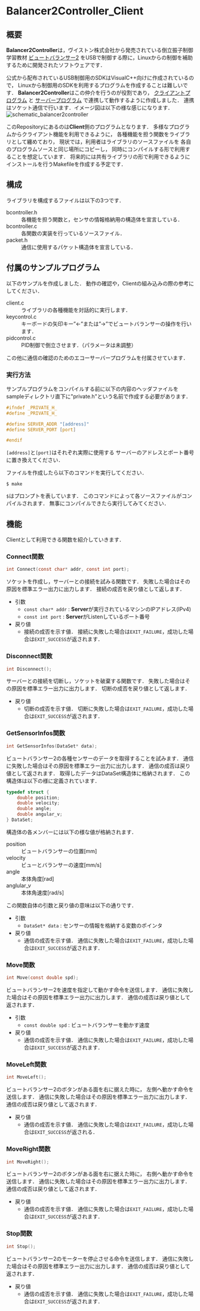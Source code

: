 # Balancer2Controller_Client

## 概要

**Balancer2Controller**は，ヴイストン株式会社から発売されている倒立振子制御学習教材
[ビュートバランサー2](https://www.vstone.co.jp/products/beauto_balancer_2/)
をUSBで制御する際に，Linuxからの制御を補助するために開発されたソフトウェアです．

公式から配布されているUSB制御用のSDKはVisualC++向けに作成されているので，
Linuxから制御用のSDKを利用するプログラムを作成することは難しいです．
**Balancer2Controller**はこの仲介を行うのが役割であり，
[クライアントプログラム](https://github.com/Rafka86/Balancer2Controller_Client)
と
[サーバープログラム](https://github.com/Rafka86/Balancer2Controller_Server)
で連携して動作するように作成しました．
連携はソケット通信で行います．イメージ図は以下の様な感じになります．
![schematic_balancer2controller](http://firemiller.net/img/bb2.png)

このRepositoryにあるのは**Client**側のプログラムとなります．
多様なプログラムからクライアント機能を利用できるように，
各種機能を担う関数をライブラリとして纏めており，
現状では，利用者はライブラリのソースファイルを
各自のプログラムソースと同じ場所にコピーし，
同時にコンパイルする形で利用することを想定しています．
将来的には共有ライブラリの形で利用できるように
インストールを行うMakefileを作成する予定です．

## 構成

ライブラリを構成するファイルは以下の3つです．
<dl>
	<dt>bcontroller.h</dt>
		<dd>各機能を担う関数と，センサの情報格納用の構造体を宣言している．</dd>
	<dt>bcontroller.c</dt>
		<dd>各関数の実装を行っているソースファイル．</dd>
	<dt>packet.h</dt>
		<dd>通信に使用するパケット構造体を宣言している．</dd>
</dl>

## 付属のサンプルプログラム

以下のサンプルを作成しました．
動作の確認や，Clientの組み込みの際の参考にしてください．

<dl>
	<dt>client.c</dt>
		<dd>ライブラリの各種機能を対話的に実行します．</dd>
	<dt>keycontrol.c</dt>
		<dd>キーボードの矢印キー”←”または”→”でビュートバランサーの操作を行います．</dd>
	<dt>pidcontrol.c</dt>
		<dd>PID制御で倒立させます．（パラメータは未調整）</dd>
</dl>

この他に通信の確認のためのエコーサーバープログラムを付属させています．

### 実行方法

サンプルプログラムをコンパイルする前に以下の内容のヘッダファイルを
sampleディレクトリ直下に"private.h"という名前で作成する必要があります．

```c
#ifndef _PRIVATE_H_
#define _PRIVATE_H_

#define SERVER_ADDR "[address]"
#define SERVER_PORT [port]

#endif
```

`[address]`と`[port]`はそれぞれ実際に使用する
サーバーのアドレスとポート番号に置き換えてください．

ファイルを作成したら以下のコマンドを実行してください．

```
$ make
```

`$`はプロンプトを表しています．
このコマンドによって各ソースファイルがコンパイルされます．
無事にコンパイルできたら実行してみてください．

## 機能

Clientとして利用できる関数を紹介していきます．

### Connect関数

```c
int Connect(const char* addr, const int port);
```

ソケットを作成し，サーバーとの接続を試みる関数です．
失敗した場合はその原因を標準エラー出力に出力します．
接続の成否を戻り値として返します．

* 引数
	- `const char* addr` : **Server**が実行されているマシンのIPアドレス(IPv4)
	- `const int port` : **Server**がListenしているポート番号
* 戻り値
	- 接続の成否を示す値．
		接続に失敗した場合は`EXIT_FAILURE`，成功した場合は`EXIT_SUCCESS`が返されます．

### Disconnect関数

```c
int Disconnect();
```

サーバーとの接続を切断し，ソケットを破棄する関数です．
失敗した場合はその原因を標準エラー出力に出力します．
切断の成否を戻り値として返します．

* 戻り値
	- 切断の成否を示す値．
		切断に失敗した場合は`EXIT_FAILURE`，成功した場合は`EXIT_SUCCESS`が返されます．

### GetSensorInfos関数

```c
int GetSensorInfos(DataSet* data);
```

ビュートバランサー2の各種センサーのデータを取得することを試みます．
通信に失敗した場合はその原因を標準エラー出力に出力します．
通信の成否は戻り値として返されます．
取得したデータはDataSet構造体に格納されます．
この構造体は以下の様に定義されています．

```c
typedef struct {
	double position;
	double velocity;
	double angle;
	double angular_v;
} DataSet;
```

構造体の各メンバーには以下の様な値が格納されます．
<dl>
	<dt>position</dt>
		<dd>ビュートバランサーの位置[mm]</dd>
	<dt>velocity</dt>
		<dd>ビューとバランサーの速度[mm/s]</dd>
	<dt>angle</dt>
		<dd>本体角度[rad]</dd>
	<dt>anglular_v</dt>
		<dd>本体角速度[rad/s]</dd>
</dl>

この関数自体の引数と戻り値の意味は以下の通りです．

* 引数
	- `DataSet* data` : センサーの情報を格納する変数のポインタ
* 戻り値
	- 通信の成否を示す値．
		通信に失敗した場合は`EXIT_FAILURE`，成功した場合は`EXIT_SUCCESS`が返されます．

### Move関数

```c
int Move(const double spd);
```

ビュートバランサー2を速度を指定して動かす命令を送信します．
通信に失敗した場合はその原因を標準エラー出力に出力します．
通信の成否は戻り値として返されます．

* 引数
	- `const double spd` : ビュートバランサーを動かす速度
* 戻り値
	- 通信の成否を示す値．
		通信に失敗した場合は`EXIT_FAILURE`，成功した場合は`EXIT_SUCCESS`が返されます．

### MoveLeft関数

```c
int MoveLeft();
```

ビュートバランサー2のボタンがある面を右に据えた時に，
左側へ動かす命令を送信します．
通信に失敗した場合はその原因を標準エラー出力に出力します．
通信の成否は戻り値として返されます．

* 戻り値
	- 通信の成否を示す値．
		通信に失敗した場合は`EXIT_FAILURE`，成功した場合は`EXIT_SUCCESS`が返される．

### MoveRight関数

```c
int MoveRight();
```

ビュートバランサー2のボタンがある面を右に据えた時に，
右側へ動かす命令を送信します．
通信に失敗した場合はその原因を標準エラー出力に出力します．
通信の成否は戻り値として返されます．

* 戻り値
	- 通信の成否を示す値．
		通信に失敗した場合は`EXIT_FAILURE`，成功した場合は`EXIT_SUCCESS`が返されます．

### Stop関数

```c
int Stop();
```

ビュートバランサー2のモーターを停止させる命令を送信します．
通信に失敗した場合はその原因を標準エラー出力に出力します．
通信の成否は戻り値として返されます．

* 戻り値
	- 通信の成否を示す値．
		通信に失敗した場合は`EXIT_FAILURE`，成功した場合は`EXIT_SUCCESS`が返されます．
